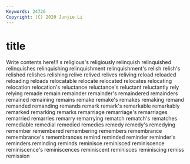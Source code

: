 ```yaml
---
Keywords: 24726
Copyright: (C) 2020 Junjie Li
---
```


# title

Write contents here!!!
s
religious's 
religiously 
relinquish 
relinquished 
relinquishes 
relinquishing 
relinquishment 
relinquishment's 
relish 
relish's
relished 
relishes 
relishing 
relive 
relived 
relives 
reliving 
reload 
reloaded 
reloading
reloads 
relocatable 
relocate 
relocated 
relocates 
relocating 
relocation 
relocation's 
reluctance 
reluctance's
reluctant 
reluctantly 
rely 
relying 
remade 
remain 
remainder 
remainder's 
remaindered 
remainders
remained 
remaining 
remains 
remake 
remake's 
remakes 
remaking 
remand 
remanded 
remanding
remands 
remark 
remark's 
remarkable 
remarkably 
remarked 
remarking 
remarks 
remarriage 
remarriage's
remarriages 
remarried 
remarries 
remarry 
remarrying 
rematch 
rematch's 
rematches 
remediable 
remedial
remedied 
remedies 
remedy 
remedy's 
remedying 
remember 
remembered 
remembering 
remembers 
remembrance
remembrance's 
remembrances 
remind 
reminded 
reminder 
reminder's 
reminders 
reminding 
reminds 
reminisce
reminisced 
reminiscence 
reminiscence's 
reminiscences 
reminiscent 
reminisces 
reminiscing 
remiss 
remission 
